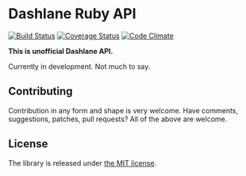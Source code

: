 Dashlane Ruby API
=================

[![Build Status](https://travis-ci.org/detunized/dashlane-ruby.svg?branch=master)](https://travis-ci.org/detunized/dashlane-ruby)
[![Coverage Status](https://coveralls.io/repos/github/detunized/dashlane-ruby/badge.svg?branch=master)](https://coveralls.io/github/detunized/dashlane-ruby?branch=master)
[![Code Climate](https://codeclimate.com/github/detunized/dashlane-ruby/badges/gpa.svg)](https://codeclimate.com/github/detunized/dashlane-ruby)

**This is unofficial Dashlane API.**

Currently in development. Not much to say.


Contributing
------------

Contribution in any form and shape is very welcome.  Have comments,
suggestions, patches, pull requests?  All of the above are welcome.


License
-------

The library is released under [the MIT
license](http://www.opensource.org/licenses/mit-license.php).
